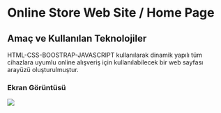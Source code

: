 <h1>Online Store Web Site / Home Page </h1>
<h2>Amaç ve Kullanılan Teknolojiler</h2>
HTML-CSS-BOOSTRAP-JAVASCRIPT kullanılarak dinamik yapılı tüm cihazlara uyumlu online alışveriş için kullanılabilecek bir web sayfası arayüzü oluşturulmuştur.

<h3>Ekran Görüntüsü</h3>

![](store.gif)
